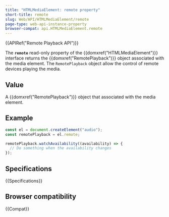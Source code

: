 ```yaml
---
title: "HTMLMediaElement: remote property"
short-title: remote
slug: Web/API/HTMLMediaElement/remote
page-type: web-api-instance-property
browser-compat: api.HTMLMediaElement.remote
---
```


{{APIRef("Remote Playback API")}}

The **`remote`** read-only property of the {{domxref("HTMLMediaElement")}} interface returns the {{domxref("RemotePlayback")}} object associated with the media element. The `RemotePlayback` object allow the control of remote devices playing the media.

## Value

A {{domxref("RemotePlayback")}} object that associated with the media element.

## Example

```js
const el = document.createElement("audio");
const remotePlayback = el.remote;

remotePlayback.watchAvailability((availability) => {
  // Do something when the availability changes
});
```

## Specifications

{{Specifications}}

## Browser compatibility

{{Compat}}

